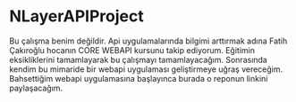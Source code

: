 # NLayerAPIProject

Bu çalışma benim değildir. Api uygulamalarında bilgimi arttırmak adına Fatih Çakıroğlu hocanın CORE WEBAPI kursunu takip ediyorum. Eğitimin eksikliklerini tamamlayarak 
bu çalışmayı tamamlayacağım. Sonrasında kendim bu mimaride bir webapi uygulaması geliştirmeye uğraş vereceğim. Bahsettiğim webapi uygulamasına başlayınca burada o reponun
linkini paylaşacağım.
